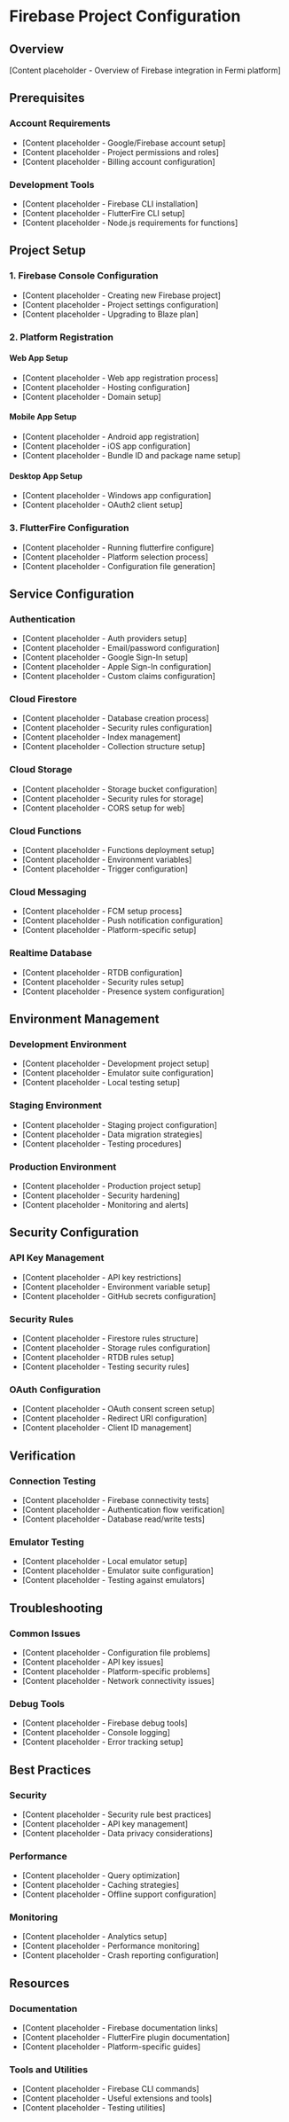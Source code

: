 # Firebase Project Configuration

## Overview

[Content placeholder - Overview of Firebase integration in Fermi platform]

## Prerequisites

### Account Requirements
- [Content placeholder - Google/Firebase account setup]
- [Content placeholder - Project permissions and roles]
- [Content placeholder - Billing account configuration]

### Development Tools
- [Content placeholder - Firebase CLI installation]
- [Content placeholder - FlutterFire CLI setup]
- [Content placeholder - Node.js requirements for functions]

## Project Setup

### 1. Firebase Console Configuration
- [Content placeholder - Creating new Firebase project]
- [Content placeholder - Project settings configuration]
- [Content placeholder - Upgrading to Blaze plan]

### 2. Platform Registration

#### Web App Setup
- [Content placeholder - Web app registration process]
- [Content placeholder - Hosting configuration]
- [Content placeholder - Domain setup]

#### Mobile App Setup
- [Content placeholder - Android app registration]
- [Content placeholder - iOS app configuration]
- [Content placeholder - Bundle ID and package name setup]

#### Desktop App Setup
- [Content placeholder - Windows app configuration]
- [Content placeholder - OAuth2 client setup]

### 3. FlutterFire Configuration
- [Content placeholder - Running flutterfire configure]
- [Content placeholder - Platform selection process]
- [Content placeholder - Configuration file generation]

## Service Configuration

### Authentication
- [Content placeholder - Auth providers setup]
- [Content placeholder - Email/password configuration]
- [Content placeholder - Google Sign-In setup]
- [Content placeholder - Apple Sign-In configuration]
- [Content placeholder - Custom claims configuration]

### Cloud Firestore
- [Content placeholder - Database creation process]
- [Content placeholder - Security rules configuration]
- [Content placeholder - Index management]
- [Content placeholder - Collection structure setup]

### Cloud Storage
- [Content placeholder - Storage bucket configuration]
- [Content placeholder - Security rules for storage]
- [Content placeholder - CORS setup for web]

### Cloud Functions
- [Content placeholder - Functions deployment setup]
- [Content placeholder - Environment variables]
- [Content placeholder - Trigger configuration]

### Cloud Messaging
- [Content placeholder - FCM setup process]
- [Content placeholder - Push notification configuration]
- [Content placeholder - Platform-specific setup]

### Realtime Database
- [Content placeholder - RTDB configuration]
- [Content placeholder - Security rules setup]
- [Content placeholder - Presence system configuration]

## Environment Management

### Development Environment
- [Content placeholder - Development project setup]
- [Content placeholder - Emulator suite configuration]
- [Content placeholder - Local testing setup]

### Staging Environment
- [Content placeholder - Staging project configuration]
- [Content placeholder - Data migration strategies]
- [Content placeholder - Testing procedures]

### Production Environment
- [Content placeholder - Production project setup]
- [Content placeholder - Security hardening]
- [Content placeholder - Monitoring and alerts]

## Security Configuration

### API Key Management
- [Content placeholder - API key restrictions]
- [Content placeholder - Environment variable setup]
- [Content placeholder - GitHub secrets configuration]

### Security Rules
- [Content placeholder - Firestore rules structure]
- [Content placeholder - Storage rules configuration]
- [Content placeholder - RTDB rules setup]
- [Content placeholder - Testing security rules]

### OAuth Configuration
- [Content placeholder - OAuth consent screen setup]
- [Content placeholder - Redirect URI configuration]
- [Content placeholder - Client ID management]

## Verification

### Connection Testing
- [Content placeholder - Firebase connectivity tests]
- [Content placeholder - Authentication flow verification]
- [Content placeholder - Database read/write tests]

### Emulator Testing
- [Content placeholder - Local emulator setup]
- [Content placeholder - Emulator suite configuration]
- [Content placeholder - Testing against emulators]

## Troubleshooting

### Common Issues
- [Content placeholder - Configuration file problems]
- [Content placeholder - API key issues]
- [Content placeholder - Platform-specific problems]
- [Content placeholder - Network connectivity issues]

### Debug Tools
- [Content placeholder - Firebase debug tools]
- [Content placeholder - Console logging]
- [Content placeholder - Error tracking setup]

## Best Practices

### Security
- [Content placeholder - Security rule best practices]
- [Content placeholder - API key management]
- [Content placeholder - Data privacy considerations]

### Performance
- [Content placeholder - Query optimization]
- [Content placeholder - Caching strategies]
- [Content placeholder - Offline support configuration]

### Monitoring
- [Content placeholder - Analytics setup]
- [Content placeholder - Performance monitoring]
- [Content placeholder - Crash reporting configuration]

## Resources

### Documentation
- [Content placeholder - Firebase documentation links]
- [Content placeholder - FlutterFire plugin documentation]
- [Content placeholder - Platform-specific guides]

### Tools and Utilities
- [Content placeholder - Firebase CLI commands]
- [Content placeholder - Useful extensions and tools]
- [Content placeholder - Testing utilities]
